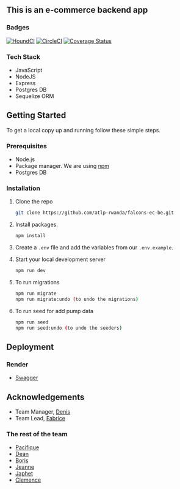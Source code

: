 ## This is an e-commerce backend app

### Badges

[![HoundCI](https://img.shields.io/badge/style--blue.svg?label=HoundCI&logo=eslint&style=flat)](https://houndci.com)
[![CircleCI](https://dl.circleci.com/status-badge/img/gh/atlp-rwanda/falcons-ec-be/tree/ch-coveralls-circleci-184637235.svg?style=svg)](https://dl.circleci.com/status-badge/redirect/gh/atlp-rwanda/falcons-ec-be/tree/ch-coveralls-circleci-184637235)
[![Coverage Status](https://coveralls.io/repos/github/atlp-rwanda/falcons-ec-be/badge.svg?branch=develop)](https://coveralls.io/github/atlp-rwanda/falcons-ec-be?branch=develop)

### Tech Stack

- []() JavaScript
- []() NodeJS
- []() Express
- []() Postgres DB
- []() Sequelize ORM

## Getting Started

To get a local copy up and running follow these simple steps.

### Prerequisites

- []() Node.js
- []() Package manager. We are using [npm](https://www.npmjs.com/)
- []() Postgres DB

### Installation

1. Clone the repo
   ```sh
   git clone https://github.com/atlp-rwanda/falcons-ec-be.git
   ```
2. Install packages.
   ```sh
   npm install
   ```
3. Create a `.env` file and add the variables from our `.env.example`.

4. Start your local development server

   ```sh
   npm run dev
   ```

5. To run migrations

   ```sh
   npm run migrate
   npm run migrate:undo (to undo the migrations)
   ```

6. To run seed for add pump data

   ```sh
   npm run seed
   npm run seed:undo (to undo the seeders)
   ```

## Deployment

### Render

- [Swagger](https://e-commerce-falcons.onrender.com/api-docs/)

## Acknowledgements

- Team Manager, [Denis](https://github.com/denislohan)
- Team Lead, [Fabrice](https://github.com/fab-ryan)

### The rest of the team

- [Pacifique](https://github.com/masterchief-00)
- [Dean](https://github.com/dean-daryl)
- [Boris](https://github.com/kirengaboris)
- [Jeanne](https://github.com/Jmukakalisa)
- [Japhet](https://github.com/rwamugema)
- [Clemence](https://github.com/ingabireclec)
